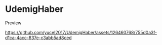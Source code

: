 # UdemigHaber

Preview


https://github.com/yucel2017/UdemigHaber/assets/126460768/755d0a3f-d1ca-4acc-837e-c3abb5ad8ced

